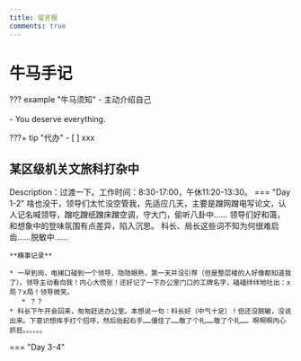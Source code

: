 ```yaml
---
title: 留言板
comments: true
---
```


# 牛马手记


??? example "牛马须知"
    - 主动介绍自己<br>    
    - You deserve everything.
    
???+ tip "代办"
    - [ ] xxx<br>


## 某区级机关文旅科打杂中
Description：过渡一下。工作时间：8:30-17:00，午休11:20-13:30。
=== "Day 1-2"
    啥也没干，领导们太忙没空管我，先适应几天，主要是蹭网蹭电写论文，认人记名喊领导，蹭吃蹭纸蹭床蹭空调，守大门，偷听八卦中……
    领导们好和蔼，和想象中的登味氛围有点差异，陷入沉思。
    科长、局长这些词不知为何很难启齿……脱敏中……<br>

    **糗事记录** 

    * 一早到岗，电梯口碰到一个领导，隐隐眼熟，第一天并没引荐（但是整层楼的人好像都知道我了）。领导主动看向我！内心大慌张！还好记了一下办公室门口的工牌名字，磕磕绊绊地吐出：x局？x局！领导微笑。  
       * ？？
    * 科长下午开会回来，匆匆赶进办公室。本想说一句：科长好（中气十足）！但还没脱敏，没说出来。下意识想挥手打个招呼，然后抬起右手……僵住了……敬了个礼……敬了个礼…… 啊啊啊内心抓狂。。。。。。

=== "Day 3-4"
